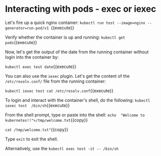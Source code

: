 # Interacting with pods - exec or iexec


Let's fire up a quick nginx container:
`kubectl run test --image=nginx --generator=run-pod/v1 `{{execute}}

Verify whether the  container is up and running:
`kubectl get pods`{{execute}}

Now, let's get the output of the date from the running container without login into the container by:

`kubectl exec test date`{{execute}}
 
 You can also use the `iexec` plugin. Let's get the content of the `/etc/resolv.conf/` file from the running container:

 `kubectl iexec test cat /etc/resolv.conf`{{execute}}

To login and interact with the container's shell, do the following:
`kubectl iexec test  /bin/sh`{{execute}}  



From the shell prompt, type or paste into the shell:
`echo  "Welcome to kubernetes!!">/tmp/welcome.txt`{{copy}}

`cat /tmp/welcome.txt"`{{copy}}

Type `exit` to exit the shell.


Alternatively,  use the `kubectl exec test -it -- /bin/sh`


